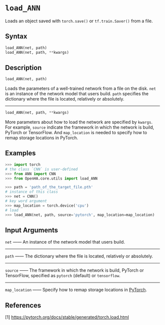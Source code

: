 # `load_ANN`

<!-- 持续完善中 -->

Loads an object saved with `torch.save()` or `tf.train.Saver()` from a file.

## Syntax

```python
load_ANN(net, path)
load_ANN(net, path, **kwargs)
```

## Description

```python
load_ANN(net, path)
```

Loads the parameters of a well-trained network from a file on the disk.
`net` is an instance of the network model that users build.
`path` specifies the dictionary where the file is located, relatively or absolutely.

---

```python
load_ANN(net, path, **kwargs)
```

More parameters about how to load the network are specified by `kwargs`.
For example, `source` indicate the framework in which the network is build, PyTorch or TensorFlow.
And `map_location` is needed to specify how to remap storage locations in PyTorch.

## Examples

```python
>>> import torch
# the class `CNN` is user-defined
>>> from ANN import CNN
>>> from OpenHA.core.utils import load_ANN

>>> path = 'path_of_the_target_file.pth'
# instance of this class
>>> net = CNN()
# key word argument
>>> map_location = torch.device('cpu')
# load
>>> load_ANN(net, path, source='pytorch', map_location=map_location)

```

## Input Arguments

`net` —— An instance of the network model that users build.

---

`path` —— The dictionary where the file is located, relatively or absolutely.

---

`source` —— The framework in which the network is build, PyTorch or TensorFlow, specified as `pytorch` (default) or `tensorflow`.

---

`map_location` —— Specify how to remap storage locations in [PyTorch](https://pytorch.org/).

## References

[1] https://pytorch.org/docs/stable/generated/torch.load.html
